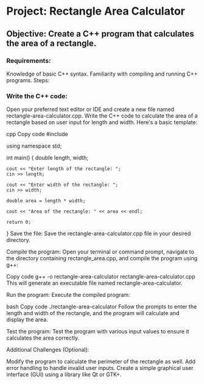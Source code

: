 # Project: Rectangle Area Calculator

## Objective: Create a C++ program that calculates the area of a rectangle.

### Requirements:

Knowledge of basic C++ syntax.
Familiarity with compiling and running C++ programs.
Steps:

### Write the C++ code:
Open your preferred text editor or IDE and create a new file named rectangle-area-calculator.cpp. Write the C++ code to calculate the area of a rectangle based on user input for length and width. Here's a basic template:

cpp
Copy code
#include <iostream>

using namespace std;

int main() {
    double length, width;
    
    cout << "Enter length of the rectangle: ";
    cin >> length;
    
    cout << "Enter width of the rectangle: ";
    cin >> width;
    
    double area = length * width;
    
    cout << "Area of the rectangle: " << area << endl;
    
    return 0;
}
Save the file: Save the rectangle-area-calculator.cpp file in your desired directory.

Compile the program:
Open your terminal or command prompt, navigate to the directory containing rectangle_area.cpp, and compile the program using g++:

Copy code
g++ -o rectangle-area-calculator rectangle-area-calculator.cpp
This will generate an executable file named rectangle-area-calculator.

Run the program:
Execute the compiled program:

bash
Copy code
./rectangle-area-calculator
Follow the prompts to enter the length and width of the rectangle, and the program will calculate and display the area.

Test the program:
Test the program with various input values to ensure it calculates the area correctly.

Additional Challenges (Optional):

Modify the program to calculate the perimeter of the rectangle as well.
Add error handling to handle invalid user inputs.
Create a simple graphical user interface (GUI) using a library like Qt or GTK+.





